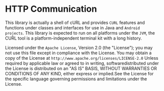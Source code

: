 HTTP Communication
==================

This library is actually a shell of cURL and provides ``CURL`` features and functions under classes and interfaces for use in Java and ``Android projects``.  This library is expected to run on all platforms under the ``JVM``, the CURL tool is a platform-independent terminal kit with a long history.

Licensed under the ``Apache License``, Version 2.0 (the "License");
you may not use this file except in compliance with the License.
You may obtain a copy of the License at ``http://www.apache.org/licenses/LICENSE-2.0`` 
Unless required by applicable law or agreed to in writing, softwaredistributed
under the License is distributed on an "AS IS" BASIS, WITHOUT WARRANTIES OR CONDITIONS OF ANY KIND, 
either express or implied.See the License for the specific language governing permissions and limitations under the License.


